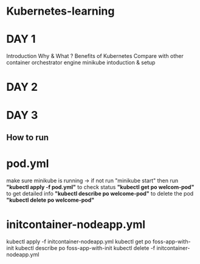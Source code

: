 # Kubernetes-learning

# DAY 1
Introduction
Why & What ?
Benefits of Kubernetes
Compare with other container orchestrator engine
minikube intoduction & setup

# DAY 2

# DAY 3

## How to run

# pod.yml
make sure minikube is running -> if not run "minikube start"
then run **"kubectl apply -f pod.yml"**
to check status **"kubectl get po welcom-pod"**
to get detailed info **"kubectl describe po welcome-pod"**
to delete the pod **"kubectl delete po welcome-pod"**

# initcontainer-nodeapp.yml
kubectl apply -f initcontainer-nodeapp.yml
kubectl get po foss-app-with-init
kubectl describe po foss-app-with-init
kubectl delete -f initcontainer-nodeapp.yml


